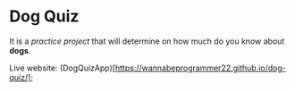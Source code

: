 # Dog Quiz

It is a *practice project* that will determine on how much do you know about **dogs**.


Live website: (DogQuizApp)[https://wannabeprogrammer22.github.io/dog-quiz/];
